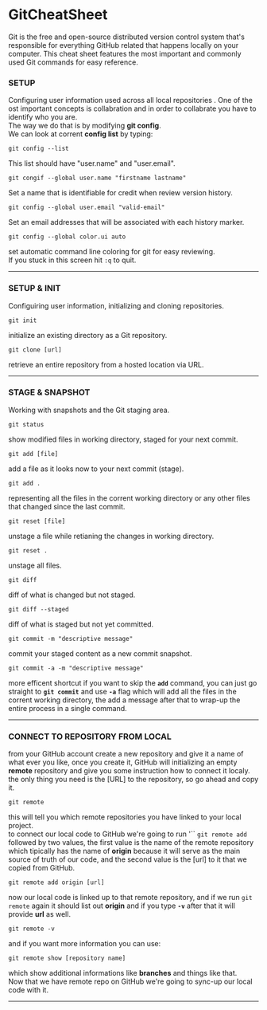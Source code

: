 # GitCheatSheet
Git is the free and open-source distributed version control system that's responsible for everything GitHub related that happens locally on your computer. This cheat sheet features the most important and commonly used Git commands for easy reference.

### **SETUP**
Configuring user information used across all local repositories  .
One of the ost important concepts is collabration and in order to collabrate you have to identify who you are.  
The way we do that is by modifying **git config**.  
We can look at corrent **config list** by typing:  
```
git config --list
```
This list should have "user.name" and "user.email".  
```
git congif --global user.name "firstname lastname"
```
Set a name that is identifiable for credit when review version history.
```
git config --global user.email "valid-email"
```
Set an email addresses that will be associated with each history marker.
```
git config --global color.ui auto
```
set automatic command line coloring for git for easy reviewing.  
If you stuck in this screen hit `:q` to quit. 

---
### **SETUP & INIT**
Configuiring user information, initializing and cloning repositories.
```
git init
```
initialize an existing directory as a Git repository.  
```
git clone [url]
```
retrieve an entire repository from a hosted location via URL.  

---

### **STAGE & SNAPSHOT**
Working with snapshots and the Git staging area.    
```
git status
```
show modified files in working directory, staged for your next commit.  
```
git add [file]
```
add a file as it looks now to your next commit (stage).  
```
git add .
```
representing all the files in the corrent working directory or any other files that changed since the last commit.
```
git reset [file]
```
unstage a file while retianing the changes in working directory.
```
git reset .
```
unstage all files.
```
git diff
```
diff of what is changed but not staged.
```
git diff --staged
```
diff of what is staged but not yet committed.
```
git commit -m "descriptive message"
```
commit your staged content as a new commit snapshot.
```
git commit -a -m "descriptive message"
```
more efficent shortcut if you want to skip the **`add`** command, you can just go straight to **`git commit`** and use **`-a`** flag which will add all the files in the corrent working directory, the add a message after that to wrap-up the entire process in a single command.

---

### **CONNECT TO REPOSITORY FROM LOCAL**
from your GitHub account create a new repository and give it a name of what ever you like, once you create it, GitHub will initializing an empty **remote** repository and give you some instruction how to connect it localy.
the only thing you need is the [URL] to the repository, so go ahead and copy it. 
```
git remote
``` 
this will tell you which remote repositories you have linked to your local project.  
to connect our local code to GitHub we're going to run '``
`git remote add` followed by two values, the first value is the name of the remote repository which tipically has the name of **origin** because it will serve as the main source of truth of our code, and the second value is the [url] to it that we copied from GitHub.

```
git remote add origin [url]
```
now our local code is linked up to that remote repository, and if we run `git remote` again it should list out **origin** and if you type **`-v`** after that it will provide **url** as well.
```
git remote -v
```
and if you want more information you can use:
```
git remote show [repository name]
```
which show additional informations like **branches** and things like that.  
Now that we have remote repo on GitHub we're going to sync-up our local code with it.

---